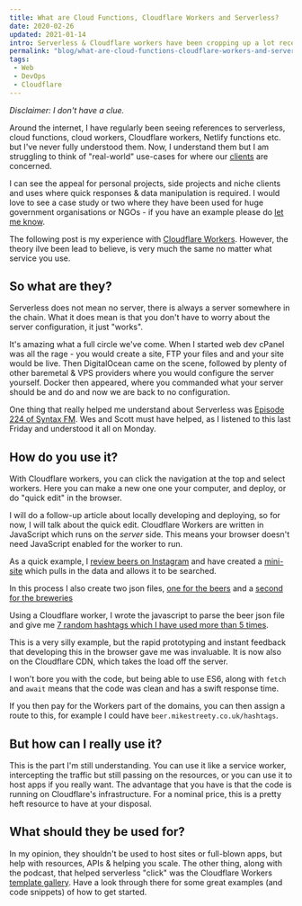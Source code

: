 ```yaml
---
title: What are Cloud Functions, Cloudflare Workers and Serverless?
date: 2020-02-26
updated: 2021-01-14
intro: Serverless & Cloudflare workers have been cropping up a lot recently. I try to organise my thoughts into what they are and how you can use them
permalink: "blog/what-are-cloud-functions-cloudflare-workers-and-serverless/"
tags:
 - Web
 - DevOps
 - Cloudflare
---
```


*Disclaimer: I don't have a clue.*

Around the internet, I have regularly been seeing references to serverless, cloud functions, cloud workers, Cloudflare workers, Netlify functions etc.  but I've never fully understood them. Now, I understand them but I am struggling to think of "real-world" use-cases for where our [clients](https://www.liquidlight.co.uk/case-studies/) are concerned.

I can see the appeal for personal projects, side projects and niche clients and uses where quick responses & data manipulation is required. I would love to see a case study or two where they have been used for huge government organisations or NGOs - if you have an example please do [let me know](https://twitter.com/mikestreety).

The following post is my experience with [Cloudflare Workers](https://workers.cloudflare.com/). However, the theory iIve been lead to believe, is very much the same no matter what service you use.

## So what are they?

Serverless does not mean no server, there is always a server somewhere in the chain. What it does mean is that you don't have to worry about the server configuration, it just "works".

It's amazing what a full circle we've come. When I started web dev cPanel was all the rage - you would create a site, FTP your files and and your site would be live. Then DigitalOcean came on the scene, followed by plenty of other baremetal & VPS providers where you would configure the server yourself. Docker then appeared, where you commanded what your server should be and do and now we are back to no configuration.

One thing that really helped me understand about Serverless was [Episode 224 of Syntax FM](https://syntax.fm/show/224/serverless-cloud-functions-part-1). Wes and Scott must have helped, as I listened to this last Friday and understood it all on Monday.

## How do you use it?

With Cloudflare workers, you can click the navigation at the top and select workers. Here you can make a new one one your computer, and deploy, or do "quick edit" in the browser.

I will do a follow-up article about locally developing and deploying, so for now, I will talk about the quick edit. Cloudflare Workers are written in JavaScript which runs on the *server* side. This means your browser doesn't need JavaScript enabled for the worker to run.

As a quick example, I [review beers on Instagram](https://twitter.com/mikestreety/status/1232439555359297536) and have created a [mini-site](https://beer.mikestreety.co.uk/) which pulls in the data and allows it to be searched.

In this process I also create two json files, [one for the beers](https://beer.mikestreety.co.uk/api/beers.json) and a [second for the breweries](https://beer.mikestreety.co.uk/api/breweries.json)

Using a Cloudflare worker, I wrote the javascript to parse the beer json file and give me [7 random hashtags which I have used more than 5 times](https://beer-hashtags.mikestreety.workers.dev/).

This is a very silly example, but the rapid prototyping and instant feedback that developing this in the browser gave me was invaluable. It is now also on the Cloudflare CDN, which takes the load off the server.

I won't bore you with the code, but being able to use ES6, along with `fetch` and `await` means that the code was clean and has a swift response time.

If you then pay for the Workers part of the domains, you can then assign a route to this, for example I could have `beer.mikestreety.co.uk/hashtags`.

## But how can I really use it?

This is the part I'm still understanding. You can use it like a service worker, intercepting the traffic but still passing on the resources, or you can use it to host apps if you really want. The advantage that you have is that the code is running on Cloudflare's infrastructure. For a nominal price, this is a pretty heft resource to have at your disposal.

## What should they be used for?

In my opinion, they shouldn't be used to host sites or full-blown apps, but help with resources, APIs & helping you scale. The other thing, along with the podcast, that helped serverless "click" was the Cloudflare Workers [template gallery](https://developers.cloudflare.com/workers/templates/). Have a look through there for some great examples (and code snippets) of how to get started.
